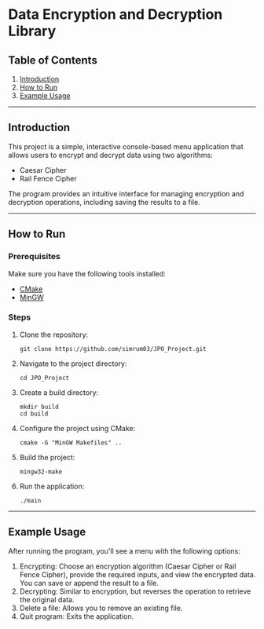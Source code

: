 # Data Encryption and Decryption Library

## Table of Contents
1. [Introduction](#introduction)
2. [How to Run](#how-to-run)
3. [Example Usage](#example-usage)

---

## Introduction

This project is a simple, interactive console-based menu application that allows users to encrypt and decrypt data using two algorithms:
- Caesar Cipher
- Rail Fence Cipher

The program provides an intuitive interface for managing encryption and decryption operations, including saving the results to a file.

---

## How to Run

### Prerequisites
Make sure you have the following tools installed:
- [CMake](https://cmake.org/)
- [MinGW](https://www.mingw-w64.org/)

### Steps
1. Clone the repository:
   ```
   git clone https://github.com/simrum03/JPO_Project.git
   ```
2. Navigate to the project directory:
   ```
   cd JPO_Project
   ```
3. Create a build directory:
   ```
   mkdir build
   cd build
   ```
4. Configure the project using CMake:
   ```
   cmake -G "MinGW Makefiles" ..
   ```
5. Build the project:
   ```
   mingw32-make
   ```
6. Run the application:
   ```
   ./main
   ```

---

## Example Usage

After running the program, you'll see a menu with the following options:

1. Encrypting: Choose an encryption algorithm (Caesar Cipher or Rail Fence Cipher), provide the required inputs, and view the encrypted data. You can save or append the result to a file.
2. Decrypting: Similar to encryption, but reverses the operation to retrieve the original data.
3. Delete a file: Allows you to remove an existing file.
4. Quit program: Exits the application.
